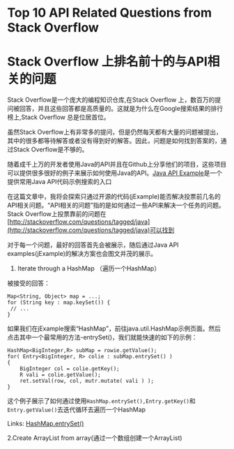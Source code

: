 # Top 10 API Related Questions from Stack Overflow #

# Stack Overflow 上排名前十的与API相关的问题 #

Stack Overflow是一个庞大的编程知识仓库,在Stack Overflow 上，数百万的提问被回答，并且这些回答都是高质量的。这就是为什么在Google搜索结果的排行榜上,Stack Overflow 总是位居首位。

虽然Stack Overflow上有非常多的提问，但是仍然每天都有大量的问题被提出，其中的很多都等待解答或者没有得到好的解答。因此，问题是如何找到答案的，通过Stack Overflow是不够的。

随着成千上万的开发者使用Java的API并且在Github上分享他们的项目，这些项目可以提供很多很好的例子来展示如何使用Java的API。[Java API Example](http://www.programcreek.com/java-api-examples/index.php)是一个提供常用Java API代码示例搜索的入口

在这篇文章中，我将会探索只通过开源的代码(jExample)能否解决投票前几名的API相关问题。“API相关的问题”指的是如何通过一些API来解决一个任务的问题。Stack Overflow上投票靠前的问题在[http://stackoverflow.com/questions/tagged/java](http://stackoverflow.com/questions/tagged/java)可以找到

对于每一个问题，最好的回答首先会被展示，随后通过Java API examples(jExample)的解决方案也会图文并茂的展示。


1. Iterate through a HashMap （遍历一个HashMap）


被接受的回答：

    Map<String, Object> map = ...; 
    for (String key : map.keySet()) { 
     // ... 
    }

如果我们在jExample搜索“HashMap”，前往java.util.HashMap示例页面。然后点击其中一个最常用的方法-entrySet()，我们就能快速的如下的示例：

	HashMap<BigInteger,R> subMap = rowie.getValue();
	for( Entry<BigInteger, R> colie : subMap.entrySet() )
	{
		BigInteger col = colie.getKey();
		R vali = colie.getValue();
		ret.setVal(row, col, mutr.mutate( vali ) );
	}

这个例子展示了如何通过使用`HashMap.entrySet(),Entry.getKey()`和`Entry.getValue()`去迭代循环去遍历一个HashMap

Links: [HashMap.entrySet()](http://www.programcreek.com/java-api-examples/index.php?class=java.util.HashMap&method=entrySet)


2.Create ArrayList from array(通过一个数组创建一个ArrayList)


